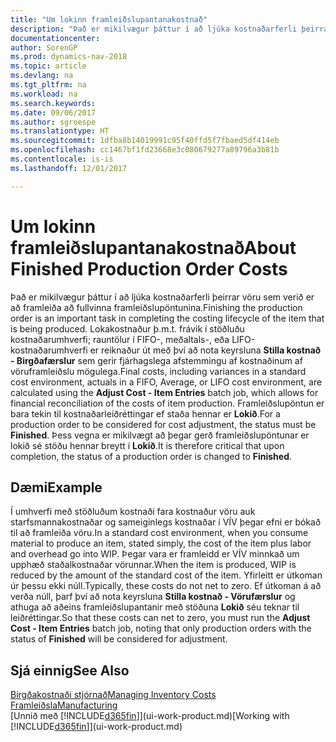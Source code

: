 ```yaml
---
title: "Um lokinn framleiðslupantanakostnað"
description: "Það er mikilvægur þáttur í að ljúka kostnaðarferli þeirrar vöru sem verið er að framleiða að fullvinna framleiðslupöntunina. Lokakostnaður þ.m.t. frávik í stöðluðu kostnaðarumhverfi; rauntölur í FIFO-, meðaltals-, eða LIFO-kostnaðarumhverfi er reiknaður út með því að nota keyrsluna **Stilla kostnað - Birgðafærslur**."
documentationcenter: 
author: SorenGP
ms.prod: dynamics-nav-2018
ms.topic: article
ms.devlang: na
ms.tgt_pltfrm: na
ms.workload: na
ms.search.keywords: 
ms.date: 09/06/2017
ms.author: sgroespe
ms.translationtype: HT
ms.sourcegitcommit: 1dfba8b14019991c95f40ffd5f7fbaed5df414eb
ms.openlocfilehash: cc1467bf1fd23668e3c080679277a89796a3b81b
ms.contentlocale: is-is
ms.lasthandoff: 12/01/2017

---
```

# <a name="about-finished-production-order-costs"></a><span data-ttu-id="6d373-104">Um lokinn framleiðslupantanakostnað</span><span class="sxs-lookup"><span data-stu-id="6d373-104">About Finished Production Order Costs</span></span>
<span data-ttu-id="6d373-105">Það er mikilvægur þáttur í að ljúka kostnaðarferli þeirrar vöru sem verið er að framleiða að fullvinna framleiðslupöntunina.</span><span class="sxs-lookup"><span data-stu-id="6d373-105">Finishing the production order is an important task in completing the costing lifecycle of the item that is being produced.</span></span> <span data-ttu-id="6d373-106">Lokakostnaður þ.m.t. frávik í stöðluðu kostnaðarumhverfi; rauntölur í FIFO-, meðaltals-, eða LIFO-kostnaðarumhverfi er reiknaður út með því að nota keyrsluna **Stilla kostnað - Birgðafærslur** sem gerir fjárhagslega afstemmingu af kostnaðinum af vöruframleiðslu mögulega.</span><span class="sxs-lookup"><span data-stu-id="6d373-106">Final costs, including variances in a standard cost environment, actuals in a FIFO, Average, or LIFO cost environment, are calculated using the **Adjust Cost - Item Entries** batch job, which allows for financial reconciliation of the costs of item production.</span></span> <span data-ttu-id="6d373-107">Framleiðslupöntun er bara tekin til kostnaðarleiðréttingar ef staða hennar er **Lokið**.</span><span class="sxs-lookup"><span data-stu-id="6d373-107">For a production order to be considered for cost adjustment, the status must be **Finished**.</span></span> <span data-ttu-id="6d373-108">Þess vegna er mikilvægt að þegar gerð framleiðslupöntunar er lokið sé stöðu hennar breytt í **Lokið**.</span><span class="sxs-lookup"><span data-stu-id="6d373-108">It is therefore critical that upon completion, the status of a production order is changed to **Finished**.</span></span>  

## <a name="example"></a><span data-ttu-id="6d373-109">Dæmi</span><span class="sxs-lookup"><span data-stu-id="6d373-109">Example</span></span>  
 <span data-ttu-id="6d373-110">Í umhverfi með stöðluðum kostnaði fara kostnaður vöru auk starfsmannakostnaðar og sameiginlegs kostnaðar í VÍV þegar efni er bókað til að framleiða vöru.</span><span class="sxs-lookup"><span data-stu-id="6d373-110">In a standard cost environment, when you consume material to produce an item, stated simply, the cost of the item plus labor and overhead go into WIP.</span></span> <span data-ttu-id="6d373-111">Þegar vara er framleidd er VÍV minnkað um upphæð staðalkostnaðar vörunnar.</span><span class="sxs-lookup"><span data-stu-id="6d373-111">When the item is produced, WIP is reduced by the amount of the standard cost of the item.</span></span> <span data-ttu-id="6d373-112">Yfirleitt er útkoman úr þessu ekki núll.</span><span class="sxs-lookup"><span data-stu-id="6d373-112">Typically, these costs do not net to zero.</span></span> <span data-ttu-id="6d373-113">Ef útkoman á að verða núll, þarf því að nota keyrsluna **Stilla kostnað - Vörufærslur** og athuga að aðeins framleiðslupantanir með stöðuna **Lokið** séu teknar til leiðréttingar.</span><span class="sxs-lookup"><span data-stu-id="6d373-113">So that these costs can net to zero, you must run the **Adjust Cost - Item Entries** batch job, noting that only production orders with the status of **Finished** will be considered for adjustment.</span></span>  

## <a name="see-also"></a><span data-ttu-id="6d373-114">Sjá einnig</span><span class="sxs-lookup"><span data-stu-id="6d373-114">See Also</span></span>  
[<span data-ttu-id="6d373-115">Birgðakostnaði stjórnað</span><span class="sxs-lookup"><span data-stu-id="6d373-115">Managing Inventory Costs</span></span>](finance-manage-inventory-costs.md)  
[<span data-ttu-id="6d373-116">Framleiðsla</span><span class="sxs-lookup"><span data-stu-id="6d373-116">Manufacturing</span></span>](production-manage-manufacturing.md)  
<span data-ttu-id="6d373-117">[Unnið með [!INCLUDE[d365fin](includes/d365fin_md.md)]](ui-work-product.md)</span><span class="sxs-lookup"><span data-stu-id="6d373-117">[Working with [!INCLUDE[d365fin](includes/d365fin_md.md)]](ui-work-product.md)</span></span>

